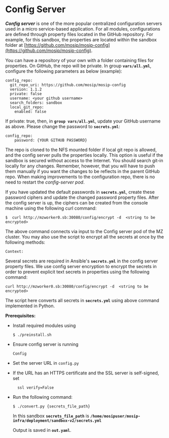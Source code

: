 # Config Server



_**Config server**_ is one of the more popular centralized configuration servers used in a micro service-based application. For all modules, configurations are defined through property files located in the GitHub repository. For example, for this sandbox, the properties are located within the sandbox folder at [https://github.com/mosip/mosip-config](https://github.com/mosip/mosip-config).

You can have a repository of your own with a folder containing files for properties. On GitHub, the repo will be private. In group **`vars/all.yml`**, configure the following parameters as below \(example\):

```text
config_repo:
  git_repo_uri: https://github.com/mosip/mosip-config
  version: 1.1.2
  private: false
  username: <your github username>
  search_folders: sandbox
  local_git_repo:
    enabled: false
```

If private: true, then, in **`group vars/all.yml`**, update your GitHub username as above. Please change the password to **`secrets.yml`**:

```text
config_repo:
    password: {YOUR GITHUB PASSWORD}
```

The repo is cloned to the NFS mounted folder if local git repo is allowed, and the config server pulls the properties locally. This option is useful if the sandbox is secured without access to the Internet. You should search git-in locally for any changes. Remember, however, that you will have to push them manually if you want the changes to be reflects in the parent GitHub repo. When making improvements to the configuration repo, there is no need to restart the _config-server pod_.

If you have updated the default passwords in **`secrets.yml`**, create these password ciphers and update the changed password property files. After the config server is up, the ciphers can be created from the console machine using the following curl command:

```text
$  curl http://mzworker0.sb:30080/config/encrypt -d  <string to be encrypted>
```

The above command connects via input to the Config server pod of the MZ cluster. You may also use the script to encrypt all the secrets at once by the following methods:

```text
Context:
```

Several secrets are required in Ansible's **`secrets.yml`** in the config server property files. We use config server encryption to encrypt the secrets in order to prevent explicit text secrets in properties using the following command:

```text
curl http://mzworker0.sb:30080/config/encrypt -d  <string to be encrypted>
```

The script here converts all secrets in **`secrets.yml`** using above command implemented in Python.

**Prerequisites:**

* Install required modules using

  ```text
  $ ./preinstall.sh
  ```

* Ensure config server is running

  ```text
  Config
  ```

* Set the server URL in `config.py`
* If the URL has an HTTPS certificate and the SSL server is self-signed, set 

  ```text
    ssl verify=False
  ```

* Run the following command:

  ```text
  $ ./convert.py {secrets_file_path}
  ```

  In this sandbox **`secrets_file_path`** is **`/home/mosipuser/mosip-infra/deployment/sandbox-v2/secrets.yml`**

  Output is saved in **`out.yaml`**.

